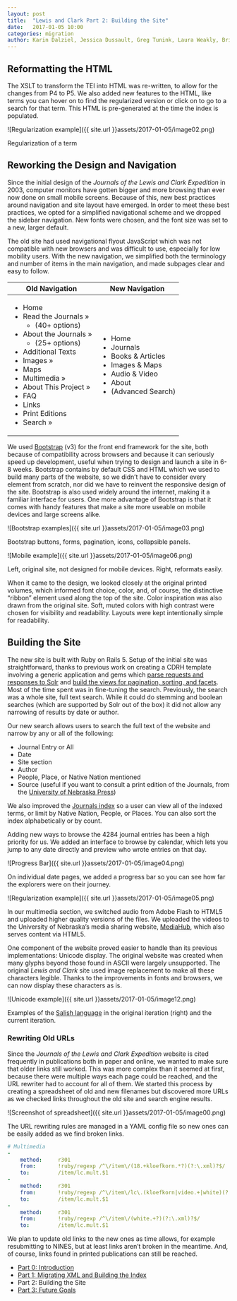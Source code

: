 ```yaml
---
layout: post
title:  "Lewis and Clark Part 2: Building the Site"
date:   2017-01-05 10:00
categories: migration
author: Karin Dalziel, Jessica Dussault, Greg Tunink, Laura Weakly, Brian Pytlik Zillig
---
```


## Reformatting the HTML

The XSLT to transform the TEI into HTML was re-written, to allow for the changes from P4 to P5. We also added new features to the HTML, like terms you can hover on to find the regularized version or click on to go to a search for that term. This HTML is pre-generated at the time the index is populated.

![Regularization example]({{ site.url }}assets/2017-01-05/image02.png) 

<div class="img_caption">Regularization of a term</div>

## Reworking the Design and Navigation

Since the initial design of the *Journals of the Lewis and Clark Expedition* in 2003, computer monitors have gotten bigger and more browsing than ever now done on small mobile screens. Because of this, new best practices around navigation and site layout have emerged. In order to meet these best practices, we opted for a simplified navigational scheme and we dropped the sidebar navigation. New fonts were chosen, and the font size was set to a new, larger default.

The old site had used navigational flyout JavaScript which was not compatible with new browsers and was difficult to use, especially for low mobility users. With the new navigation, we simplified both the terminology and number of items in the main navigation, and made subpages clear and easy to follow. 

<table class="center_table heading_table"><thead><tr>
<th>Old Navigation</th>
<th>New Navigation</th>
</tr></thead>
<tbody><tr>
<td>
<ul>
<li>Home</li>
<li>Read the Journals »<ul><li>(40+ options)</li></ul></li>
<li>About the Journals »<ul><li>(25+ options)</li></ul></li>
<li>Additional Texts</li>
<li>Images »</li>
<li>Maps</li>
<li>Multimedia »</li>
<li>About This Project »</li>
<li>FAQ</li>
<li>Links</li>
<li>Print Editions</li>
<li>Search »</li>
</ul>
</td>
<td>
<ul>
<li>Home</li>
<li>Journals</li>
<li>Books &amp; Articles</li>
<li>Images &amp; Maps</li>
<li>Audio &amp; Video</li>
<li>About</li>
<li>(Advanced Search)</li>
</ul>
</td>
</tr>
</tbody>
</table>

We used [Bootstrap](https://getbootstrap.com/) (v3) for the front end framework for the site, both because of compatibility across browsers and because it can seriously speed up development, useful when trying to design and launch a site in 6-8 weeks. Bootstrap contains by default CSS and HTML which we used to build many parts of the website, so we didn’t have to consider every element from scratch, nor did we have to reinvent the responsive design of the site. Bootstrap is also used widely around the internet, making it a familiar interface for users. One more advantage of Bootstrap is that it comes with handy features that make a site more useable on mobile devices and large screens alike. 

![Bootstrap examples]({{ site.url }}assets/2017-01-05/image03.png) 

<div class="img_caption">Bootstrap buttons, forms, pagination, icons, collapsible panels.</div>

![Mobile example]({{ site.url }}assets/2017-01-05/image06.png) 

<div class="img_caption">Left, original site, not designed for mobile  devices. Right, reformats easily.</div>

When it came to the design, we looked closely at the original printed volumes, which informed font choice, color, and, of course, the distinctive “ribbon” element used along the top of the site. Color inspiration was also drawn from the original site. Soft, muted colors with high contrast were chosen for visibility and readability. Layouts were kept intentionally simple for readability. 

## Building the Site

The new site is built with Ruby on Rails 5. Setup of the initial site was straightforward, thanks to previous work on creating a CDRH template involving a generic application and gems which [parse requests and responses to Solr](https://github.com/CDRH/rsolr_cdrh) and [build the views for pagination, sorting, and facets](https://github.com/CDRH/solr_helpers). Most of the time spent was in fine-tuning the search. Previously, the search was a whole site, full text search. While it could do stemming and boolean searches (which are supported by Solr out of the box) it did not allow any narrowing of results by date or author. 

Our new search allows users to search the full text of the website and narrow by any or all of the following: 

* Journal Entry or All
* Date
* Site section
* Author
* People, Place, or Native Nation mentioned
* Source (useful if you want to consult a print edition of the Journals, from the [University of Nebraska Press](http://nebraskapress.unl.edu))

We also improved the [Journals index](https://lewisandclarkjournals.unl.edu/journals/index) so a user can view all of the indexed terms, or limit by Native Nation, People, or Places. You can also sort the index alphabetically or by count. 

Adding new ways to browse the 4284 journal entries has been a high priority for us. We added an interface to browse by calendar, which lets you jump to any date directly and preview who wrote entries on that day.

![Progress Bar]({{ site.url }}assets/2017-01-05/image04.png) 

On individual date pages, we added a progress bar so you can see how far the explorers were on their journey.

![Regularization example]({{ site.url }}assets/2017-01-05/image05.png) 

In our multimedia section, we switched audio from Adobe Flash to HTML5 and uploaded higher quality versions of the files. We uploaded the videos to the University of Nebraska’s media sharing website, [MediaHub](https://mediahub.unl.edu/), which also serves content via HTML5. 

One component of the website proved easier to handle than its previous implementations: Unicode display. The original website was created when many glyphs beyond those found in ASCII were largely unsupported. The original *Lewis and Clark* site used image replacement to make all these characters legible. Thanks to the improvements in fonts and browsers, we can now display these characters as is. 

![Unicode example]({{ site.url }}assets/2017-01-05/image12.png) 

<div class="img_caption">Examples of the <a href="https://lewisandclarkjournals.unl.edu/item/lc.mult.white_audio01">Salish language</a> in the original iteration (right) and the current iteration.</div>

### Rewriting Old URLs

Since the *Journals of the Lewis and Clark Expedition* website is cited frequently in publications both in paper and online, we wanted to make sure that older links still worked. This was more complex than it seemed at first, because there were multiple ways each page could be reached, and the URL rewriter had to account for all of them. We started this process by creating a spreadsheet of old and new filenames but discovered more URLs as we checked links throughout the old site and search engine results. 

![Screenshot of spreadsheet]({{ site.url }}assets/2017-01-05/image00.png) 

The URL rewriting rules are managed in a YAML config file so new ones can be easily added as we find broken links. 

```YAML
# Multimedia
-
    method:     r301
    from:       !ruby/regexp /^\/item\/(18.+kloefkorn.*?)(?:\.xml)?$/
    to:         /item/lc.mult.$1
-
    method:     r301
    from:       !ruby/regexp /^\/item\/lc\.(kloefkorn|video.+|white)(?:\.xml)?$/
    to:         /item/lc.mult.$1
-
    method:     r301
    from:       !ruby/regexp /^\/item\/(white.+?)(?:\.xml)?$/
    to:         /item/lc.mult.$1
```
We plan to update old links to the new ones as time allows, for example resubmitting to NINES, but at least links aren’t broken in the meantime. And, of course, links found in printed publications can still be reached. 

* [Part 0: Introduction](lc00intro.html)
* [Part 1: Migrating XML and Building the Index](lc01xml.html)
* Part 2: Building the Site
* [Part 3: Future Goals](lc03goals.html)

